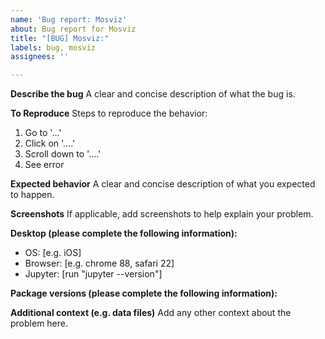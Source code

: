 ```yaml
---
name: 'Bug report: Mosviz'
about: Bug report for Mosviz
title: "[BUG] Mosviz:"
labels: bug, mosviz
assignees: ''

---
```


<!-- This comments are hidden when you submit the issue,
so you do not need to remove them! -->

<!-- Please have a search on our GitHub repository to see if a similar
issue has already been posted.
If a similar issue is closed, have a quick look to see if you are satisfied
by the resolution.
If not please go ahead and open an issue! -->

<!-- This is a public repository, please scrub out sensitive information! -->

**Describe the bug**
A clear and concise description of what the bug is.

**To Reproduce**
Steps to reproduce the behavior:
1. Go to '...'
2. Click on '....'
3. Scroll down to '....'
4. See error

**Expected behavior**
A clear and concise description of what you expected to happen.

**Screenshots**
If applicable, add screenshots to help explain your problem.

**Desktop (please complete the following information):**
 - OS: [e.g. iOS]
 - Browser: [e.g. chrome 88, safari 22]
 - Jupyter: [run "jupyter --version"]

**Package versions (please complete the following information):**
<!-- Even if you do not think this is necessary, it is useful information for the maintainers.
Please run the following snippet and paste the output below:
import platform; print(platform.platform())
import sys; print("Python", sys.version)
import numpy; print("Numpy", numpy.__version__)
import astropy; print("astropy", astropy.__version__)
import matplotlib; print("matplotlib", matplotlib.__version__)
import scipy; print("scipy", scipy.__version__)
import skimage; print("scikit-image", skimage.__version__)
import asdf; print("asdf", asdf.__version__)
import gwcs; print("gwcs", gwcs.__version__)
import regions; print("regions", regions.__version__)
import specutils; print("specutils", specutils.__version__)
import photutils; print("photutils", photutils.__version__)
import yaml; print("pyyaml", yaml.__version__)
import click; print("click", click.__version__)
import asteval; print("asteval", asteval.__version__)
import idna; print("idna", idna.__version__)
import traitlets; print("traitlets", traitlets.__version__)
import bqplot; print("bqplot", bqplot.__version__)
import bqplot_image_gl; print("bqplot-image-gl", bqplot_image_gl.__version__)
import glue; print("glue-core", glue.__version__)
import glue_jupyter; print("glue-jupyter", glue_jupyter.__version__)
import glue_astronomy; print("glue-astronomy", glue_astronomy.__version__)
import echo; print("echo", echo.__version__)
import ipyvue; print("ipyvue", ipyvue.__version__)
import ipyvuetify; print("ipyvuetify", ipyvuetify.__version__)
import ipysplitpanes; print("ipysplitpanes", ipysplitpanes.__version__)
import ipygoldenlayout; print("ipygoldenlayout", ipygoldenlayout.__version__)
import jinja2; print("Jinja2", jinja2.__version__)
import voila; print("voila", voila.__version__)
import vispy; print("vispy", vispy.__version__)
import sidecar; print("sidecar", sidecar.__version__)
import jdaviz; print("Jdaviz", jdaviz.__version__)
-->


**Additional context (e.g. data files)**
Add any other context about the problem here.

